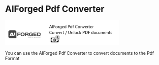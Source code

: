 # AIForged Pdf Converter

![](../.gitbook/assets/52%20%281%29.png)

You can use the AIForged Pdf Converter to convert documents to the Pdf Format

